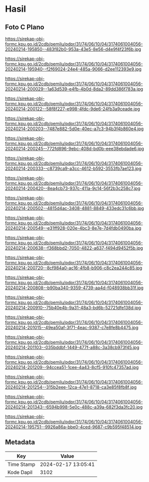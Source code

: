 # Hasil

## Foto C Plano

https://sirekap-obj-formc.kpu.go.id/2cdb/pemilu/pdpr/31/74/06/10/04/3174061004056-20240214-195850--483f82b0-953a-43e5-8e56-d4e9f4f23f6b.jpg

https://sirekap-obj-formc.kpu.go.id/2cdb/pemilu/pdpr/31/74/06/10/04/3174061004056-20240214-195940--f2f69024-24e4-485a-9066-d2ee112393e9.jpg

https://sirekap-obj-formc.kpu.go.id/2cdb/pemilu/pdpr/31/74/06/10/04/3174061004056-20240214-200029--1a63d539-e4fb-4b0d-8da2-89dd386f783a.jpg

https://sirekap-obj-formc.kpu.go.id/2cdb/pemilu/pdpr/31/74/06/10/04/3174061004056-20240214-200122--58f8f227-e998-4fdc-9de6-24fb3a9ceade.jpg

https://sirekap-obj-formc.kpu.go.id/2cdb/pemilu/pdpr/31/74/06/10/04/3174061004056-20240214-200203--7487e882-5d0e-40ec-a7c3-94b3f4b860e4.jpg

https://sirekap-obj-formc.kpu.go.id/2cdb/pemilu/pdpr/31/74/06/10/04/3174061004056-20240214-200245--772fd896-9ebc-408d-bd0b-eee38ebdade6.jpg

https://sirekap-obj-formc.kpu.go.id/2cdb/pemilu/pdpr/31/74/06/10/04/3174061004056-20240214-200333--c8739ca9-a3cc-4612-b592-3553fb7ae123.jpg

https://sirekap-obj-formc.kpu.go.id/2cdb/pemilu/pdpr/31/74/06/10/04/3174061004056-20240214-200420--8ea4cb73-937c-411a-9c14-56f2b3c258c7.jpg

https://sirekap-obj-formc.kpu.go.id/2cdb/pemilu/pdpr/31/74/06/10/04/3174061004056-20240214-200502--4815d4ac-3408-4881-8849-433edc31c6bb.jpg

https://sirekap-obj-formc.kpu.go.id/2cdb/pemilu/pdpr/31/74/06/10/04/3174061004056-20240214-200549--e31ff928-020e-4bc3-8e7e-7d4fdb0490ba.jpg

https://sirekap-obj-formc.kpu.go.id/2cdb/pemilu/pdpr/31/74/06/10/04/3174061004056-20240214-200638--f368bbd2-7050-4822-a637-f494d9452f5b.jpg

https://sirekap-obj-formc.kpu.go.id/2cdb/pemilu/pdpr/31/74/06/10/04/3174061004056-20240214-200720--8cf984a0-ac16-4fb8-b906-c8c2ea244c85.jpg

https://sirekap-obj-formc.kpu.go.id/2cdb/pemilu/pdpr/31/74/06/10/04/3174061004056-20240214-200808--b90ba340-9359-4739-aa4d-f048938bb31f.jpg

https://sirekap-obj-formc.kpu.go.id/2cdb/pemilu/pdpr/31/74/06/10/04/3174061004056-20240214-200910--75b40e4b-9a31-48a3-bd6b-52721dfe138d.jpg

https://sirekap-obj-formc.kpu.go.id/2cdb/pemilu/pdpr/31/74/06/10/04/3174061004056-20240214-201015--49ea50af-3f71-4eac-9387-c7e8fe8b4475.jpg

https://sirekap-obj-formc.kpu.go.id/2cdb/pemilu/pdpr/31/74/06/10/04/3174061004056-20240214-201103--035bddbf-1449-477f-a88c-3a38cb973f45.jpg

https://sirekap-obj-formc.kpu.go.id/2cdb/pemilu/pdpr/31/74/06/10/04/3174061004056-20240214-201209--94ccea51-1cee-4a43-8cf5-910fc47357ad.jpg

https://sirekap-obj-formc.kpu.go.id/2cdb/pemilu/pdpr/31/74/06/10/04/3174061004056-20240214-201254--315b2eee-12ca-47e1-8718-ca3e85f8fb8f.jpg

https://sirekap-obj-formc.kpu.go.id/2cdb/pemilu/pdpr/31/74/06/10/04/3174061004056-20240214-201343--6594b998-5e0c-488c-a39a-682f3da3fc20.jpg

https://sirekap-obj-formc.kpu.go.id/2cdb/pemilu/pdpr/31/74/06/10/04/3174061004056-20240214-195751--9926a86a-bbe0-4ced-9687-c9b595f48514.jpg


## Metadata

| Key        | Value               |
| ---------- | ------------------- |
| Time Stamp | 2024-02-17 13:05:41 |
| Kode Dapil | 3102                |



